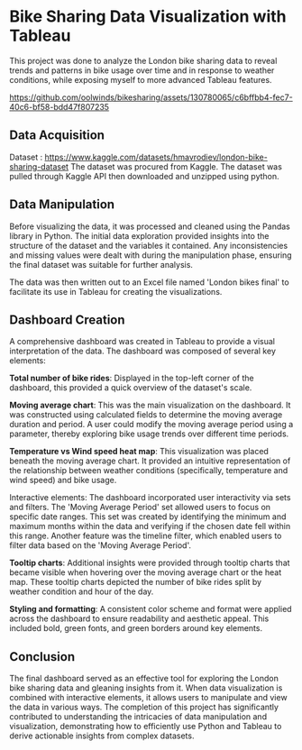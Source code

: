 # Bike Sharing Data Visualization with Tableau

This project was done to analyze the London bike sharing data to reveal trends and patterns in bike usage over time and in response to weather conditions, while exposing myself to more advanced Tableau features. 



https://github.com/oolwinds/bikesharing/assets/130780065/c6bffbb4-fec7-40c6-bf58-bdd47f807235

## Data Acquisition
Dataset : https://www.kaggle.com/datasets/hmavrodiev/london-bike-sharing-dataset
The dataset was procured from Kaggle. The dataset was pulled through Kaggle API then downloaded and unzipped using python.

## Data Manipulation
Before visualizing the data, it was processed and cleaned using the Pandas library in Python. The initial data exploration provided insights into the structure of the dataset and the variables it contained. Any inconsistencies and missing values were dealt with during the manipulation phase, ensuring the final dataset was suitable for further analysis.

The data was then written out to an Excel file named 'London bikes final' to facilitate its use in Tableau for creating the visualizations.

## Dashboard Creation
A comprehensive dashboard was created in Tableau to provide a visual interpretation of the data. The dashboard was composed of several key elements:

**Total number of bike rides**: Displayed in the top-left corner of the dashboard, this provided a quick overview of the dataset's scale.

**Moving average chart**: This was the main visualization on the dashboard. It was constructed using calculated fields to determine the moving average duration and period. A user could modify the moving average period using a parameter, thereby exploring bike usage trends over different time periods.

**Temperature vs Wind speed heat map**: This visualization was placed beneath the moving average chart. It provided an intuitive representation of the relationship between weather conditions (specifically, temperature and wind speed) and bike usage.

Interactive elements: The dashboard incorporated user interactivity via sets and filters. The 'Moving Average Period' set allowed users to focus on specific date ranges. This set was created by identifying the minimum and maximum months within the data and verifying if the chosen date fell within this range. Another feature was the timeline filter, which enabled users to filter data based on the 'Moving Average Period'.

**Tooltip charts**: Additional insights were provided through tooltip charts that became visible when hovering over the moving average chart or the heat map. These tooltip charts depicted the number of bike rides split by weather condition and hour of the day.

**Styling and formatting**: A consistent color scheme and format were applied across the dashboard to ensure readability and aesthetic appeal. This included bold, green fonts, and green borders around key elements.

## Conclusion
The final dashboard served as an effective tool for exploring the London bike sharing data and gleaning insights from it. When data visualization is combined with interactive elements, it allows users to manipulate and view the data in various ways. The completion of this project has significantly contributed to understanding the intricacies of data manipulation and visualization, demonstrating how to efficiently use Python and Tableau to derive actionable insights from complex datasets.
